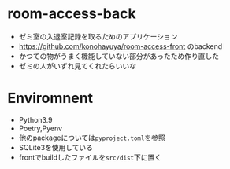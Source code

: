 # room-access-back
- ゼミ室の入退室記録を取るためのアプリケーション
- https://github.com/konohayuya/room-access-front のbackend
- かつての物がうまく機能していない部分があったため作り直した
- ゼミの人がいずれ見てくれたらいいな

# Enviromnent
- Python3.9
- Poetry,Pyenv
- 他のpackageについては`pyproject.toml`を参照
- SQLite3を使用している
- frontでbuildしたファイルを`src/dist`下に置く
